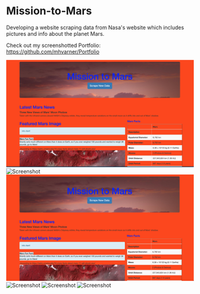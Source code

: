 # Mission-to-Mars
Developing a website scraping data from Nasa's website which includes pictures and info about the planet Mars.

Check out my screenshotted Portfolio: https://github.com/mhvarner/Portfolio

![Screenshot](screencapture1.png)
![Screenshot](screencapture2.png)
![Screenshot](screencapture3.png)
![Screenshot](screencapture4.png)
![Screenshot](screencapture5.png)
![Screenshot](screencapture6withdropdown.png)
